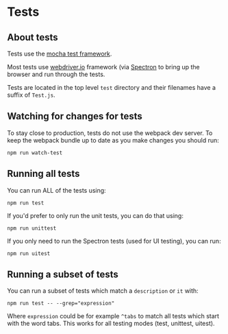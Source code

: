 # Tests

## About tests

Tests use the [mocha test framework](https://mochajs.org/).

Most tests use [webdriver.io](http://webdriver.io/) framework (via [Spectron](https://github.com/electron/spectron) to bring up the browser and run through the tests.

Tests are located in the top level `test` directory and their filenames have a suffix of `Test.js`.

## Watching for changes for tests

To stay close to production, tests do not use the webpack dev server.  To keep the webpack bundle up to date as you make changes you should run:

    npm run watch-test

## Running all tests
You can run ALL of the tests using:

    npm run test

If you'd prefer to only run the unit tests, you can do that using:

    npm run unittest

If you only need to run the Spectron tests (used for UI testing), you can run:

    npm run uitest

## Running a subset of tests

You can run a subset of tests which match a `description` or `it` with:

    npm run test -- --grep="expression"

Where `expression` could be for example `^tabs` to match all tests which start with the word tabs. This works for all testing modes (test, unittest, uitest).
